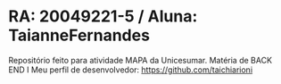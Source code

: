 # RA: 20049221-5 / Aluna: TaianneFernandes
 Repositório feito para atividade MAPA da Unicesumar. Matéria de BACK END I 
 Meu perfil de desenvolvedor: https://github.com/taichiarioni